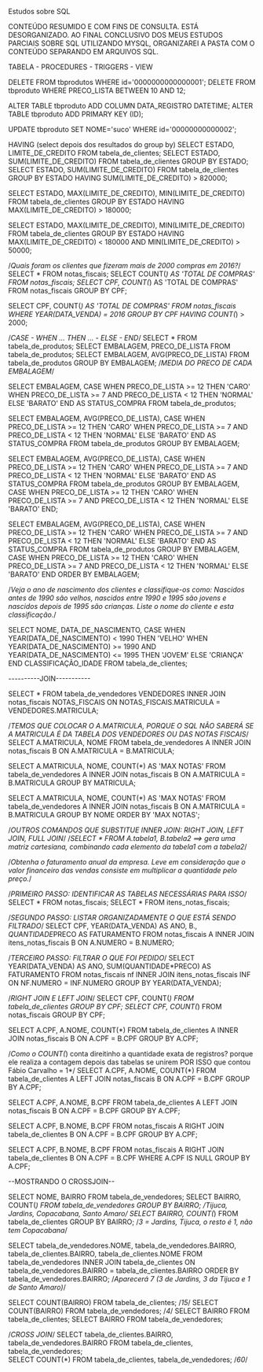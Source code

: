 Estudos sobre SQL

CONTEÚDO RESUMIDO E COM FINS DE CONSULTA.
ESTÁ DESORGANIZADO. AO FINAL CONCLUSIVO DOS MEUS ESTUDOS PARCIAIS SOBRE SQL UTILIZANDO MYSQL, ORGANIZAREI A PASTA COM
O CONTEÚDO SEPARANDO EM ARQUIVOS SQL.

TABELA - PROCEDURES - TRIGGERS - VIEW

DELETE FROM tbprodutos WHERE id='0000000000000001';
DELETE FROM tbproduto WHERE PRECO_LISTA BETWEEN 10 AND 12;

ALTER TABLE tbproduto ADD COLUMN DATA_REGISTRO DATETIME;
ALTER TABLE tbproduto ADD PRIMARY KEY (ID);

UPDATE tbproduto SET NOME='suco' WHERE id='00000000000002';

HAVING (select depois dos resultados do group by)
SELECT ESTADO, LIMITE_DE_CREDITO FROM tabela_de_clientes;
SELECT ESTADO, SUM(LIMITE_DE_CREDITO) FROM tabela_de_clientes GROUP BY ESTADO;
SELECT ESTADO, SUM(LIMITE_DE_CREDITO) FROM tabela_de_clientes GROUP BY ESTADO HAVING SUM(LIMITE_DE_CREDITO) > 820000;

SELECT ESTADO, MAX(LIMITE_DE_CREDITO), MIN(LIMITE_DE_CREDITO) FROM tabela_de_clientes GROUP BY ESTADO
HAVING MAX(LIMITE_DE_CREDITO) > 180000;

SELECT ESTADO, MAX(LIMITE_DE_CREDITO), MIN(LIMITE_DE_CREDITO) FROM tabela_de_clientes GROUP BY ESTADO
HAVING MAX(LIMITE_DE_CREDITO) < 180000 AND MIN(LIMITE_DE_CREDITO) > 50000;

/*Quais foram os clientes que fizeram mais de 2000 compras em 2016?*/
SELECT * FROM notas_fiscais;
SELECT COUNT(*) AS 'TOTAL DE COMPRAS' FROM notas_fiscais;
SELECT CPF, COUNT(*) AS 'TOTAL DE COMPRAS' FROM notas_fiscais GROUP BY CPF;

SELECT CPF, COUNT(*) AS 'TOTAL DE COMPRAS' FROM notas_fiscais
WHERE YEAR(DATA_VENDA) = 2016 GROUP BY CPF
HAVING COUNT(*) > 2000;

/*CASE - WHEN ... THEN ... - ELSE - END*/
SELECT * FROM tabela_de_produtos;
SELECT EMBALAGEM, PRECO_DE_LISTA FROM tabela_de_produtos;
SELECT EMBALAGEM, AVG(PRECO_DE_LISTA) FROM tabela_de_produtos GROUP BY EMBALAGEM; /*MEDIA DO PRECO DE CADA EMBALAGEM*/

SELECT EMBALAGEM,
CASE
  WHEN PRECO_DE_LISTA >= 12 THEN 'CARO'
  WHEN PRECO_DE_LISTA >= 7 AND PRECO_DE_LISTA < 12 THEN 'NORMAL'
ELSE 'BARATO'
END AS STATUS_COMPRA
FROM tabela_de_produtos;

SELECT EMBALAGEM, AVG(PRECO_DE_LISTA),
CASE
  WHEN PRECO_DE_LISTA >= 12 THEN 'CARO'
  WHEN PRECO_DE_LISTA >= 7 AND PRECO_DE_LISTA < 12 THEN 'NORMAL'
ELSE 'BARATO'
END AS STATUS_COMPRA
FROM tabela_de_produtos
GROUP BY EMBALAGEM;

SELECT EMBALAGEM, AVG(PRECO_DE_LISTA),
CASE
  WHEN PRECO_DE_LISTA >= 12 THEN 'CARO'
  WHEN PRECO_DE_LISTA >= 7 AND PRECO_DE_LISTA < 12 THEN 'NORMAL'
ELSE 'BARATO'
END AS STATUS_COMPRA
FROM tabela_de_produtos
GROUP BY EMBALAGEM,
CASE
  WHEN PRECO_DE_LISTA >= 12 THEN 'CARO'
  WHEN PRECO_DE_LISTA >= 7 AND PRECO_DE_LISTA < 12 THEN 'NORMAL'
ELSE 'BARATO'
END;

SELECT EMBALAGEM, AVG(PRECO_DE_LISTA),
CASE
  WHEN PRECO_DE_LISTA >= 12 THEN 'CARO'
  WHEN PRECO_DE_LISTA >= 7 AND PRECO_DE_LISTA < 12 THEN 'NORMAL'
ELSE 'BARATO'
END AS STATUS_COMPRA
FROM tabela_de_produtos
GROUP BY EMBALAGEM,
CASE
  WHEN PRECO_DE_LISTA >= 12 THEN 'CARO'
  WHEN PRECO_DE_LISTA >= 7 AND PRECO_DE_LISTA < 12 THEN 'NORMAL'
ELSE 'BARATO'
END
ORDER BY EMBALAGEM;


/*Veja o ano de nascimento dos clientes e classifique-os como: Nascidos antes de 1990 são velhos, nascidos entre 1990 e 
1995 são jovens e nascidos depois de 1995 são crianças. Liste o nome do cliente e esta classificação.*/

SELECT NOME, DATA_DE_NASCIMENTO, 
CASE
	WHEN YEAR(DATA_DE_NASCIMENTO) < 1990 THEN 'VELHO'
    WHEN YEAR(DATA_DE_NASCIMENTO) >= 1990 AND YEAR(DATA_DE_NASCIMENTO) <= 1995 THEN 'JOVEM'
    ELSE 'CRIANÇA'
END CLASSIFICAÇÃO_IDADE
FROM tabela_de_clientes;

----------JOIN-----------

SELECT * FROM tabela_de_vendedores VENDEDORES
INNER JOIN notas_fiscais NOTAS_FISCAIS
ON NOTAS_FISCAIS.MATRICULA = VENDEDORES.MATRICULA;

/*TEMOS QUE COLOCAR O A.MATRICULA, PORQUE O SQL NÃO SABERÁ SE A MATRICULA É DA TABELA DOS VENDEDORES OU DAS NOTAS FISCAIS*/
SELECT A.MATRICULA, NOME FROM tabela_de_vendedores A
INNER JOIN notas_fiscais B
ON A.MATRICULA = B.MATRICULA;

SELECT A.MATRICULA, NOME, COUNT(*) AS 'MAX NOTAS' FROM tabela_de_vendedores A
INNER JOIN notas_fiscais B
ON A.MATRICULA = B.MATRICULA
GROUP BY MATRICULA;

SELECT A.MATRICULA, NOME, COUNT(*) AS 'MAX NOTAS' FROM tabela_de_vendedores A
INNER JOIN notas_fiscais B
ON A.MATRICULA = B.MATRICULA
GROUP BY NOME
ORDER BY 'MAX NOTAS';

/*OUTROS COMANDOS QUE SUBSTITUE INNER JOIN: RIGHT JOIN, LEFT JOIN, FULL JOIN*/
/*SELECT * FROM A.tabela1, B.tabela2 ==> gera uma matriz cartesiana, combinando cada elemento da tabela1 com a tabela2*/

/*Obtenha o faturamento anual da empresa.
Leve em consideração que o valor financeiro das vendas consiste em multiplicar a quantidade pelo preço.*/

/*PRIMEIRO PASSO: IDENTIFICAR AS TABELAS NECESSÁRIAS PARA ISSO*/
SELECT * FROM notas_fiscais;
SELECT * FROM itens_notas_fiscais;

/*SEGUNDO PASSO: LISTAR ORGANIZADAMENTE O QUE ESTÁ SENDO FILTRADO*/
SELECT CPF, YEAR(DATA_VENDA) AS ANO, B.*, QUANTIDADE*PRECO AS FATURAMENTO FROM notas_fiscais A
INNER JOIN itens_notas_fiscais B
ON A.NUMERO = B.NUMERO;

/*TERCEIRO PASSO: FILTRAR O QUE FOI PEDIDO*/
SELECT YEAR(DATA_VENDA) AS ANO, SUM(QUANTIDADE*PRECO) AS FATURAMENTO FROM notas_fiscais nf
INNER JOIN itens_notas_fiscais INF
ON NF.NUMERO = INF.NUMERO
GROUP BY YEAR(DATA_VENDA);

/*RIGHT JOIN E LEFT JOIN*/
SELECT CPF, COUNT(*) FROM tabela_de_clientes GROUP BY CPF;
SELECT CPF, COUNT(*) FROM notas_fiscais GROUP BY CPF;

SELECT A.CPF, A.NOME, COUNT(*) FROM tabela_de_clientes A
INNER JOIN notas_fiscais B
ON A.CPF = B.CPF
GROUP BY A.CPF;

/*Como o COUNT(*) conta direitinho a quantidade exata de registros? porque ele realiza a contagem depois das tabelas se unirem
POR ISSO que contou Fábio Carvalho = 1*/
SELECT A.CPF, A.NOME, COUNT(*) FROM tabela_de_clientes A
LEFT JOIN notas_fiscais B
ON A.CPF = B.CPF
GROUP BY A.CPF;

SELECT A.CPF, A.NOME, B.CPF FROM tabela_de_clientes A
LEFT JOIN notas_fiscais B
ON A.CPF = B.CPF
GROUP BY A.CPF;

SELECT A.CPF, B.NOME, B.CPF FROM notas_fiscais A
RIGHT JOIN tabela_de_clientes B
ON A.CPF = B.CPF
GROUP BY A.CPF;

SELECT A.CPF, B.NOME, B.CPF FROM notas_fiscais A
RIGHT JOIN tabela_de_clientes B
ON A.CPF = B.CPF
WHERE A.CPF IS NULL
GROUP BY A.CPF;

--MOSTRANDO O CROSSJOIN--

SELECT NOME, BAIRRO FROM tabela_de_vendedores;
SELECT BAIRRO, COUNT(*) FROM tabela_de_vendedores GROUP BY BAIRRO;	/*Tijuca, Jardins, Copacabana, Santo Amaro*/
SELECT BAIRRO, COUNT(*) FROM tabela_de_clientes GROUP BY BAIRRO;	/*3 = Jardins, Tijuca, o resto é 1, não tem Copacabana*/

SELECT tabela_de_vendedores.NOME,
tabela_de_vendedores.BAIRRO,
tabela_de_clientes.BAIRRO,
tabela_de_clientes.NOME FROM tabela_de_vendedores INNER JOIN tabela_de_clientes
ON tabela_de_vendedores.BAIRRO = tabela_de_clientes.BAIRRO
ORDER BY tabela_de_vendedores.BAIRRO;	/*Aparecerá 7 (3 de Jardins, 3 da Tijuca e 1 de Santo Amaro)*/

SELECT COUNT(BAIRRO) FROM tabela_de_clientes;	/*15*/
SELECT COUNT(BAIRRO) FROM tabela_de_vendedores;	/*4*/
SELECT BAIRRO FROM tabela_de_clientes;
SELECT BAIRRO FROM tabela_de_vendedores;

/*CROSS JOIN*/
SELECT tabela_de_clientes.BAIRRO, tabela_de_vendedores.BAIRRO FROM tabela_de_clientes, tabela_de_vendedores;	
SELECT COUNT(*) FROM tabela_de_clientes, tabela_de_vendedores;	/*60*/


